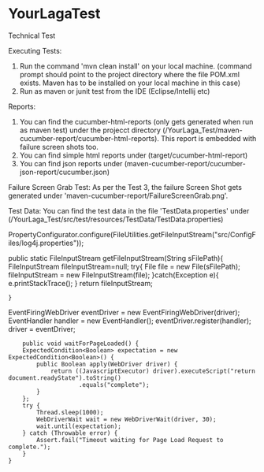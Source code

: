 # YourLagaTest
Technical Test

Executing Tests:
1. Run the command 'mvn clean install' on your local machine. (command prompt should point to the project directory where the file POM.xml exists. Maven has to be installed on your local machine in this case)
2. Run as maven or junit test from the IDE (Eclipse/Intellij etc)

Reports:
1. You can find the cucumber-html-reports (only gets generated when run as maven test) under the projecct directory (/YourLaga_Test/maven-cucumber-report/cucumber-html-reports). This report is embedded with failure screen shots too.
2. You can find simple html reports under (target/cucumber-html-report)
3. You can find json reports under (maven-cucumber-report/cucumber-json-report/cucumber.json)

Failure Screen Grab Test:
As per the Test 3, the failure Screen Shot gets generated under 'maven-cucumber-report/FailureScreenGrab.png'. 

Test Data: 
You can find the test data in the file 'TestData.properties' under (/YourLaga_Test/src/test/resources/TestData/TestData.properties)

PropertyConfigurator.configure(FileUtilities.getFileInputStream("src/ConfigFiles/log4j.properties"));

public static FileInputStream getFileInputStream(String sFilePath){
		FileInputStream fileInputStream=null;
		try{
		File file = new File(sFilePath);
		fileInputStream = new FileInputStream(file);
		}catch(Exception e){
			e.printStackTrace();
		}
		return fileInputStream;
		
	}


EventFiringWebDriver eventDriver = new EventFiringWebDriver(driver);
		EventHandler handler = new EventHandler();
		eventDriver.register(handler);
		driver = eventDriver;
		
		
		public void waitForPageLoaded() {
        ExpectedCondition<Boolean> expectation = new ExpectedCondition<Boolean>() {
            public Boolean apply(WebDriver driver) {
                return ((JavascriptExecutor) driver).executeScript("return document.readyState").toString()
                        .equals("complete");
            }
        };
        try {
            Thread.sleep(1000);
            WebDriverWait wait = new WebDriverWait(driver, 30);
            wait.until(expectation);
        } catch (Throwable error) {
            Assert.fail("Timeout waiting for Page Load Request to complete.");
        }
    }
